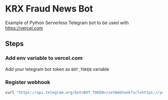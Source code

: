 # KRX Fraud News Bot

Example of Python Serverless Telegram bot to be used with <https://vercel.com>

## Steps

### Add env variable to vercel.com

Add your telegram bot token as `BOT_TOKEN` variable

### Register webhook

``` bash
curl "https://api.telegram.org/bot<BOT_TOKEN>/setWebhook?url=https://your-project-name.vercel.app/api/webhook/"
```
